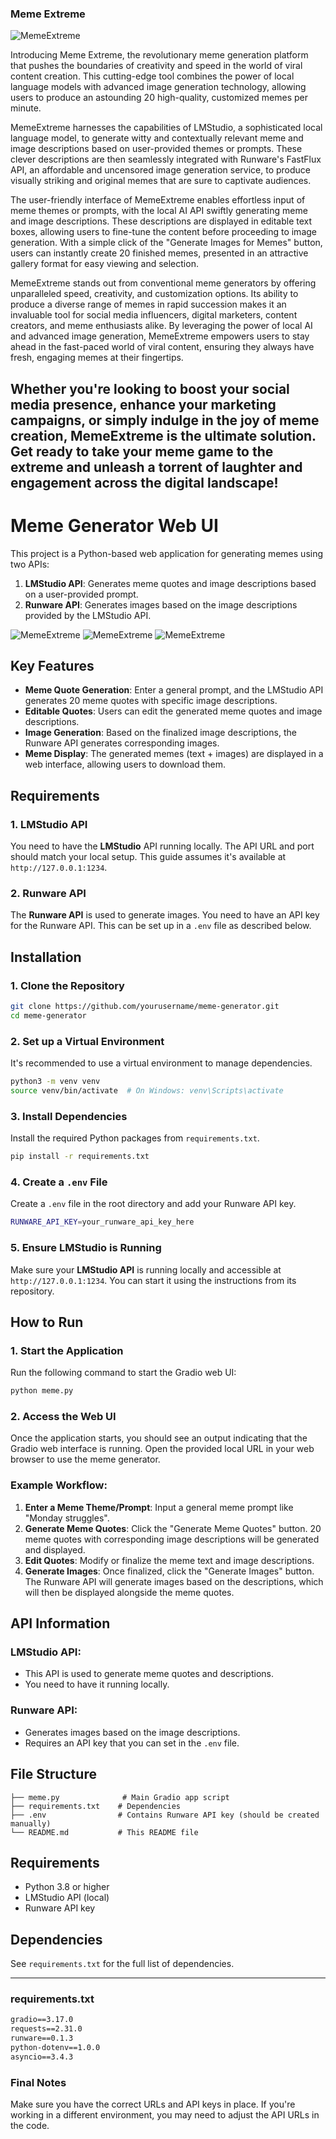 ### Meme Extreme

![MemeExtreme](MemeExtreme.png)

Introducing Meme Extreme, the revolutionary meme generation platform that pushes the boundaries of creativity and speed in the world of viral content creation. This cutting-edge tool combines the power of local language models with advanced image generation technology, allowing users to produce an astounding 20 high-quality, customized memes per minute.

MemeExtreme harnesses the capabilities of LMStudio, a sophisticated local language model, to generate witty and contextually relevant meme and image descriptions based on user-provided themes or prompts. These clever descriptions are then seamlessly integrated with Runware's FastFlux API, an affordable and uncensored image generation service, to produce visually striking and original memes that are sure to captivate audiences.

The user-friendly interface of MemeExtreme enables effortless input of meme themes or prompts, with the local AI API swiftly generating meme and image descriptions. These descriptions are displayed in editable text boxes, allowing users to fine-tune the content before proceeding to image generation. With a simple click of the "Generate Images for Memes" button, users can instantly create 20 finished memes, presented in an attractive gallery format for easy viewing and selection.

MemeExtreme stands out from conventional meme generators by offering unparalleled speed, creativity, and customization options. Its ability to produce a diverse range of memes in rapid succession makes it an invaluable tool for social media influencers, digital marketers, content creators, and meme enthusiasts alike. By leveraging the power of local AI and advanced image generation, MemeExtreme empowers users to stay ahead in the fast-paced world of viral content, ensuring they always have fresh, engaging memes at their fingertips.

Whether you're looking to boost your social media presence, enhance your marketing campaigns, or simply indulge in the joy of meme creation, MemeExtreme is the ultimate solution. Get ready to take your meme game to the extreme and unleash a torrent of laughter and engagement across the digital landscape!
---

# Meme Generator Web UI

This project is a Python-based web application for generating memes using two APIs:
1. **LMStudio API**: Generates meme quotes and image descriptions based on a user-provided prompt.
2. **Runware API**: Generates images based on the image descriptions provided by the LMStudio API.

![MemeExtreme](UI.png)
![MemeExtreme](UI1.png)
![MemeExtreme](UI2.png)

## Key Features

- **Meme Quote Generation**: Enter a general prompt, and the LMStudio API generates 20 meme quotes with specific image descriptions.
- **Editable Quotes**: Users can edit the generated meme quotes and image descriptions.
- **Image Generation**: Based on the finalized image descriptions, the Runware API generates corresponding images.
- **Meme Display**: The generated memes (text + images) are displayed in a web interface, allowing users to download them.

## Requirements

### 1. LMStudio API
You need to have the **LMStudio** API running locally. The API URL and port should match your local setup. This guide assumes it's available at `http://127.0.0.1:1234`.

### 2. Runware API
The **Runware API** is used to generate images. You need to have an API key for the Runware API. This can be set up in a `.env` file as described below.

## Installation

### 1. Clone the Repository
```bash
git clone https://github.com/yourusername/meme-generator.git
cd meme-generator
```

### 2. Set up a Virtual Environment
It's recommended to use a virtual environment to manage dependencies.

```bash
python3 -m venv venv
source venv/bin/activate  # On Windows: venv\Scripts\activate
```

### 3. Install Dependencies
Install the required Python packages from `requirements.txt`.

```bash
pip install -r requirements.txt
```

### 4. Create a `.env` File
Create a `.env` file in the root directory and add your Runware API key.

```bash
RUNWARE_API_KEY=your_runware_api_key_here
```

### 5. Ensure LMStudio is Running
Make sure your **LMStudio API** is running locally and accessible at `http://127.0.0.1:1234`. You can start it using the instructions from its repository.

## How to Run

### 1. Start the Application
Run the following command to start the Gradio web UI:

```bash
python meme.py
```

### 2. Access the Web UI
Once the application starts, you should see an output indicating that the Gradio web interface is running. Open the provided local URL in your web browser to use the meme generator.

### Example Workflow:

1. **Enter a Meme Theme/Prompt**: Input a general meme prompt like "Monday struggles".
2. **Generate Meme Quotes**: Click the "Generate Meme Quotes" button. 20 meme quotes with corresponding image descriptions will be generated and displayed.
3. **Edit Quotes**: Modify or finalize the meme text and image descriptions.
4. **Generate Images**: Once finalized, click the "Generate Images" button. The Runware API will generate images based on the descriptions, which will then be displayed alongside the meme quotes.

## API Information

### LMStudio API:
- This API is used to generate meme quotes and descriptions.
- You need to have it running locally.
  
### Runware API:
- Generates images based on the image descriptions.
- Requires an API key that you can set in the `.env` file.

## File Structure

```
├── meme.py              # Main Gradio app script
├── requirements.txt    # Dependencies
├── .env                # Contains Runware API key (should be created manually)
└── README.md           # This README file
```

## Requirements

- Python 3.8 or higher
- LMStudio API (local)
- Runware API key

## Dependencies

See `requirements.txt` for the full list of dependencies.

---

### requirements.txt

```txt
gradio==3.17.0
requests==2.31.0
runware==0.1.3
python-dotenv==1.0.0
asyncio==3.4.3
```

### Final Notes
Make sure you have the correct URLs and API keys in place. If you're working in a different environment, you may need to adjust the API URLs in the code.